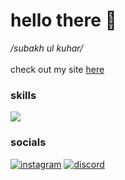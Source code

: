 <h1>hello there 👋</h1>
<i>/subakh ul kuhar/</i><br>
<br>
check out my site <a href="https://azigazibarni.github.io/">here</a><br>

<h3>skills</h3>

<a href="#top">![](https://skillicons.dev/icons?i=html,css,bootstrap,js,py,git,raspberrypi,vscode)</a><br>

<h3>socials</h3>

<a href="https://www.instagram.com/azigazibarni/">![instagram](https://skillicons.dev/icons?i=instagram)</a> <a href="https://discord.com/users/419142803642384386">![discord](https://skillicons.dev/icons?i=discord)</a>
